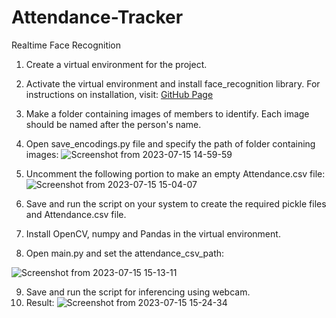 # Attendance-Tracker
Realtime Face Recognition
1) Create a virtual environment for the project.
2) Activate the virtual environment and install face_recognition library. For instructions on installation, visit: [GitHub Page](https://github.com/ageitgey/face_recognition)
3) Make a folder containing images of members to identify. Each image should be named after the person's name.
4) Open save_encodings.py file and specify the path of folder containing images:
   ![Screenshot from 2023-07-15 14-59-59](https://github.com/Vaibhavi-29/Attendance-Tracker/assets/76783510/ab5d58c4-ae37-4f3d-a644-081a2c59d1a6)
5) Uncomment the following portion to make an empty Attendance.csv file:
![Screenshot from 2023-07-15 15-04-07](https://github.com/Vaibhavi-29/Attendance-Tracker/assets/76783510/e19dfeca-8678-4c0e-8d1f-1a71cc95fdf6)
   
6) Save and run the script on your system to create the required pickle files and Attendance.csv file.
7) Install OpenCV, numpy and Pandas in the virtual environment.
8) Open main.py and set the attendance_csv_path:

  ![Screenshot from 2023-07-15 15-13-11](https://github.com/Vaibhavi-29/Attendance-Tracker/assets/76783510/77a0a648-fc49-4bcd-8f64-f4a0c6f0e5ff)
    
9) Save and run the script for inferencing using webcam.
10) Result: 
![Screenshot from 2023-07-15 15-24-34](https://github.com/Vaibhavi-29/Attendance-Tracker/assets/76783510/1639b237-d6cd-4840-913f-dc01bf5bdf32)

